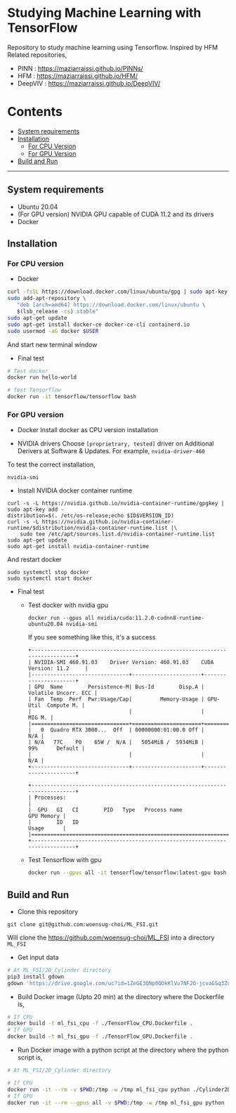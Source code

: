 # Studying Machine Learning with TensorFlow

Repository to study machine learning using Tensorflow. Inspired by HFM
Related repositories,
- PINN : https://maziarraissi.github.io/PINNs/
- HFM : https://maziarraissi.github.io/HFM/
- DeepVIV : https://maziarraissi.github.io/DeepVIV/

# Contents
<!-- TOC generated with https://github.com/ekalinin/github-markdown-toc -->
<!--
 cat fls_model_standalone.md | ./gh-md-toc -
-->

* [System requirements](#System-requirements)
* [Installation](#Installation)
  * [For CPU Version](#For-CPU-Version)
  * [For GPU Version](#For-GPU-Version)
* [Build and Run](#Build-and-Run)

***

## System requirements
- Ubuntu 20.04
- (For GPU version) NVIDIA GPU capable of CUDA 11.2 and its drivers
- Docker

## Installation

### For CPU version

- Docker
```bash
curl -fsSL https://download.docker.com/linux/ubuntu/gpg | sudo apt-key add -
sudo add-apt-repository \
   "deb [arch=amd64] https://download.docker.com/linux/ubuntu \
   $(lsb_release -cs) stable"
sudo apt-get update
sudo apt-get install docker-ce docker-ce-cli containerd.io
sudo usermod -aG docker $USER
```
And start new terminal window

- Final test
```bash
# Test docker
docker run hello-world

# Test Tensorflow
docker run -it tensorflow/tensorflow bash
```

### For GPU version
- Docker
Install docker as CPU version installation

- NVIDIA drivers
Choose `[proprietrary, tested]` driver on Additional Derivers at Software & Updates.
For example, `nvidia-driver-460`

To test the correct installation,
```
nvidia-smi
```

- Install NVIDIA docker container runtime
```
curl -s -L https://nvidia.github.io/nvidia-container-runtime/gpgkey | sudo apt-key add -
distribution=$(. /etc/os-release;echo $ID$VERSION_ID)
curl -s -L https://nvidia.github.io/nvidia-container-runtime/$distribution/nvidia-container-runtime.list |\
    sudo tee /etc/apt/sources.list.d/nvidia-container-runtime.list
sudo apt-get update
sudo apt-get install nvidia-container-runtime
```
And restart docker
```
sudo systemctl stop docker
sudo systemctl start docker
```

- Final test
  - Test docker with nvidia gpu
    ```
    docker run --gpus all nvidia/cuda:11.2.0-cudnn8-runtime-ubuntu20.04 nvidia-smi
    ```
    If you see something like this, it's a success
    ```
    +-----------------------------------------------------------------------------+
    | NVIDIA-SMI 460.91.03    Driver Version: 460.91.03    CUDA Version: 11.2     |
    |-------------------------------+----------------------+----------------------+
    | GPU  Name        Persistence-M| Bus-Id        Disp.A | Volatile Uncorr. ECC |
    | Fan  Temp  Perf  Pwr:Usage/Cap|         Memory-Usage | GPU-Util  Compute M. |
    |                               |                      |               MIG M. |
    |===============================+======================+======================|
    |   0  Quadro RTX 3000...  Off  | 00000000:01:00.0 Off |                  N/A |
    | N/A   77C    P0    65W /  N/A |   5054MiB /  5934MiB |     99%      Default |
    |                               |                      |                  N/A |
    +-------------------------------+----------------------+----------------------+

    +-----------------------------------------------------------------------------+
    | Processes:                                                                  |
    |  GPU   GI   CI        PID   Type   Process name                  GPU Memory |
    |        ID   ID                                                   Usage      |
    |=============================================================================|
    +-----------------------------------------------------------------------------+
    ```

  - Test Tensorflow with gpu
    ```bash
    docker run --gpus all -it tensorflow/tensorflow:latest-gpu bash
    ```

## Build and Run

- Clone this repository
```
git clone git@github.com:woensug-choi/ML_FSI.git
```
Will clone the https://github.com/woensug-choi/ML_FSI into a directory `ML_FSI`

- Get input data
```bash
# At ML_FSI/2D_Cylinder directory
pip3 install gdown
gdown 'https://drive.google.com/uc?id=1ZeGE3QNp0QDkKlVu7NF2O-jcvaGSq3Zu'
```

- Build Docker image (Upto 20 min)
at the directory where the Dockerfile is,
```bash
# If CPU
docker build -t ml_fsi_cpu -f ./TensorFlow_CPU.Dockerfile .
# If GPU
docker build -t ml_fsi_gpu -f ./TensorFlow_GPU.Dockerfile .
```

- Run Docker image with a python script
at the directory where the python script is,
```bash
# At ML_FSI/2D_Cylinder directory

# If CPU
docker run -it --rm -v $PWD:/tmp -w /tmp ml_fsi_cpu python ./Cylinder2D.py
# If GPU
docker run -it --rm --gpus all -v $PWD:/tmp -w /tmp ml_fsi_gpu python ./Cylinder2D.py
```
